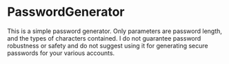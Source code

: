 # PasswordGenerator
This is a simple password generator.
Only parameters are password length, and the types of characters contained.
I do not guarantee password robustness or safety
and do not suggest using it for generating secure passwords for your various accounts.
